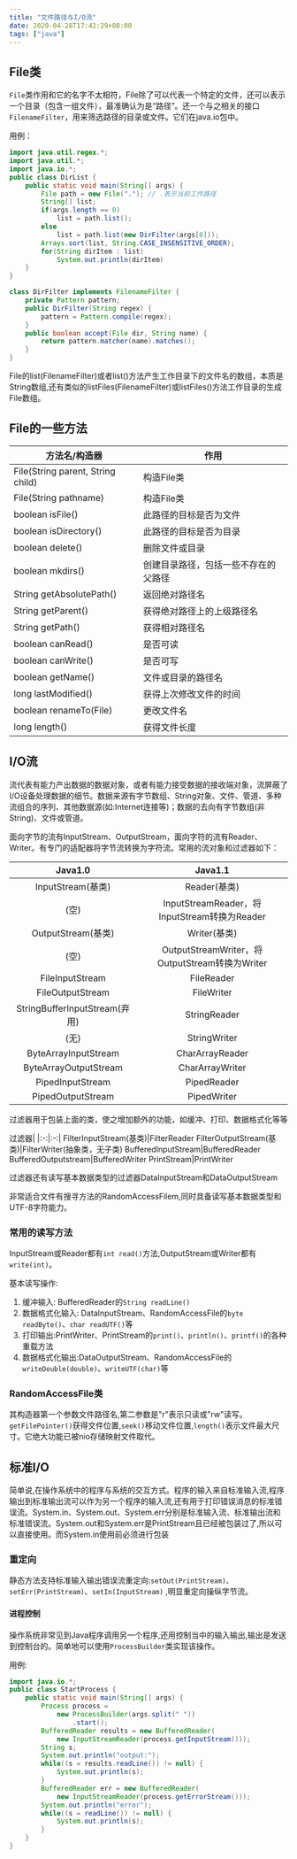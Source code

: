 ```yaml
---
title: "文件路径与I/O流"
date: 2020-04-28T17:42:29+08:00
tags: ["java"]
---
```


## File类

`File`类作用和它的名字不太相符，File除了可以代表一个特定的文件，还可以表示一个目录（包含一组文件），最准确认为是“路径”。还一个与之相关的接口`FilenameFilter`，用来筛选路径的目录或文件。它们在java.io包中。

用例：

```java
import java.util.regex.*;
import java.util.*;
import java.io.*;
public class DirList {
    public static void main(String[] args) {
        File path = new File("."); // .表示当前工作路径
        String[] list;
        if(args.length == 0)
            list = path.list();
        else
            list = path.list(new DirFilter(args[0]));
        Arrays.sort(list, String.CASE_INSENSITIVE_ORDER);
        for(String dirItem : list)
            System.out.println(dirItem)
    }
}

class DirFilter implements FilenameFilter {
    private Pattern pattern;
    public DirFilter(String regex) {
        pattern = Pattern.compile(regex);
    }
    public boolean accept(File dir, String name) {
        return pattern.matcher(name).matches();
    }
}
```

File的list(FilenameFilter)或者list()方法产生工作目录下的文件名的数组，本质是String数组,还有类似的listFiles(FilenameFilter)或listFiles()方法工作目录的生成File数组。

## File的一些方法

方法名/构造器|作用
-|-
File(String parent, String child)|构造File类
File(String pathname) | 构造File类
boolean isFile()| 此路径的目标是否为文件
boolean isDirectory()| 此路径的目标是否为目录
boolean delete()|删除文件或目录
boolean mkdirs()|创建目录路径，包括一些不存在的父路径
String getAbsolutePath()|返回绝对路径名
String getParent()|获得绝对路径上的上级路径名
String getPath()|获得相对路径名
boolean canRead()|是否可读
boolean canWrite()|是否可写
boolean getName()|文件或目录的路径名
long lastModified()|获得上次修改文件的时间
boolean renameTo(File)|更改文件名
long length()|获得文件长度

## I/O流

流代表有能力产出数据的数据对象，或者有能力接受数据的接收端对象，流屏蔽了I/O设备处理数据的细节。数据来源有字节数组、String对象、文件、管道、多种流组合的序列、其他数据源(如:Internet连接等)；数据的去向有字节数组(非String)、文件或管道。

面向字节的流有InputStream、OutputStream，面向字符的流有Reader、Writer。有专门的适配器将字节流转换为字符流。常用的流对象和过滤器如下：

|Java1.0|Java1.1|
|:-:|:-:|
InputStream(基类)|Reader(基类)
(空)|InputStreamReader，将InputStream转换为Reader
OutputStream(基类)|Writer(基类)
(空)|OutputStreamWriter，将OutputStream转换为Writer
FileInputStream|FileReader
FileOutputStream|FileWriter
StringBufferInputStream(弃用)|StringReader
(无)|StringWriter
ByteArrayInputStream|CharArrayReader
ByteArrayOutputStream|CharArrayWriter
PipedInputStream|PipedReader
PipedOutputStream|PipedWriter

过滤器用于包装上面的类，使之增加额外的功能，如缓冲、打印、数据格式化等等

过滤器|
|:-:|:-:|
FilterInputStream(基类)|FilterReader
FilterOutputStream(基类)|FilterWriter(抽象类，无子类)
BufferedInputStream|BufferedReader
BufferedOutputstream|BufferedWriter
PrintStream|PrintWriter

过滤器还有读写基本数据类型的过滤器DataInputStream和DataOutputStream

非常适合文件有搜寻方法的RandomAccessFilem,同时具备读写基本数据类型和UTF-8字符能力。

### 常用的读写方法

InputStream或Reader都有`int read()`方法,OutputStream或Writer都有`write(int)`。

基本读写操作:

1. 缓冲输入: BufferedReader的`String readLine()`
2. 数据格式化输入: DataInputStream、RandomAccessFile的`byte readByte()`、`char readUTF()`等
3. 打印输出:PrintWriter、PrintStream的`print()`、`println()`、`printf()`的各种重载方法
4. 数据格式化输出:DataOutputStream、RandomAccessFile的`writeDouble(double)`、`writeUTF(char)`等

### RandomAccessFile类

其构造器第一个参数文件路径名,第二参数是"r"表示只读或"rw"读写。`getFilePointer()`获得文件位置,`seek()`移动文件位置,`length()`表示文件最大尺寸。它绝大功能已被nio存储映射文件取代。

## 标准I/O

简单说,在操作系统中的程序与系统的交互方式。程序的输入来自标准输入流,程序输出到标准输出流可以作为另一个程序的输入流,还有用于打印错误消息的标准错误流。System.in、System.out、System.err分别是标准输入流、标准输出流和标准错误流。System.out和System.err是PrintStream且已经被包装过了,所以可以直接使用。而System.in使用前必须进行包装

### 重定向

静态方法支持标准输入输出错误流重定向:`setOut(PrintStream)`、`setErr(PrintStream)`、`setIn(InputStream)` ,明显重定向操纵字节流。

#### 进程控制

操作系统非常见到Java程序调用另一个程序,还用控制当中的输入输出,输出是发送到控制台的。简单地可以使用`ProcessBuilder`类实现该操作。

用例:

```java
import java.io.*;
public class StartProcess {
    public static void main(String[] args) {
        Process process = 
            new ProcessBuilder(args.split(" "))
                .start();
        BufferedReader results = new BufferedReader(
            new InputStreamReader(process.getInputStream()));
        String s;
        System.out.println("output:");
        while((s = results.readLine()) != null) {
            System.out.println(s);
        }
        BufferedReader err = new BufferedReader(
            new InputStreamReader(process.getErrorStream()));
        System.out.println("error");
        while((s = readLine()) != null) {
            System.out.println(s);
        }
    }
}
```